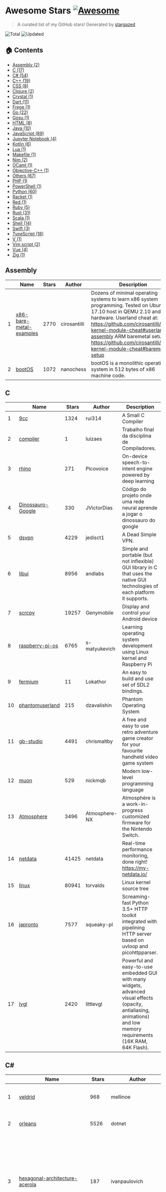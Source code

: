 # Awesome Stars [![Awesome](https://cdn.rawgit.com/sindresorhus/awesome/d7305f38d29fed78fa85652e3a63e154dd8e8829/media/badge.svg)](https://github.com/sindresorhus/awesome)

> A curated list of my GitHub stars! Generated by [stargazed](https://github.com/abhijithvijayan/stargazed)

![Total](https://img.shields.io/badge/Total-472-green.svg)
![Updated](https://img.shields.io/badge/Updated-2--9--2019-blue.svg)

## 🏠 Contents
- [Assembly (2)](#assembly)
- [C (17)](#c)
- [C# (54)](#c-1)
- [C++ (19)](#c-2)
- [CSS (8)](#css)
- [Clojure (2)](#clojure)
- [Crystal (1)](#crystal)
- [Dart (11)](#dart)
- [Frege (1)](#frege)
- [Go (22)](#go)
- [Gosu (1)](#gosu)
- [HTML (8)](#html)
- [Java (10)](#java)
- [JavaScript (89)](#javascript)
- [Jupyter&nbsp;Notebook (4)](#jupyter-notebook)
- [Kotlin (6)](#kotlin)
- [Lua (1)](#lua)
- [Makefile (1)](#makefile)
- [Nim (2)](#nim)
- [OCaml (1)](#ocaml)
- [Objective-C++ (1)](#objective-c)
- [Others (67)](#others)
- [PHP (1)](#php)
- [PowerShell (1)](#powershell)
- [Python (60)](#python)
- [Racket (1)](#racket)
- [Red (1)](#red)
- [Ruby (5)](#ruby)
- [Rust (31)](#rust)
- [Scala (1)](#scala)
- [Shell (14)](#shell)
- [Swift (3)](#swift)
- [TypeScript (18)](#typescript)
- [V (1)](#v)
- [Vim&nbsp;script (2)](#vim-script)
- [Vue (4)](#vue)
- [Zig (1)](#zig)

## Assembly
|  | Name 	|  Stars 	| Author  	|  Description 	|
|---	|---	|---	|---	|---	|
| 1 |  [x86-bare-metal-examples](https://github.com/cirosantilli/x86-bare-metal-examples) | 2770 | cirosantilli | Dozens of minimal operating systems to learn x86 system programming. Tested on Ubuntu 17.10 host in QEMU 2.10 and real hardware. Userland cheat at: https://github.com/cirosantilli/linux-kernel-module-cheat#userland-assembly ARM baremetal setup at: https://github.com/cirosantilli/linux-kernel-module-cheat#baremetal-setup |
| 2 |  [bootOS](https://github.com/nanochess/bootOS) | 1072 | nanochess | bootOS is a monolithic operating system in 512 bytes of x86 machine code. |

## C
|  | Name 	|  Stars 	| Author  	|  Description 	|
|---	|---	|---	|---	|---	|
| 1 |  [9cc](https://github.com/rui314/9cc) | 1324 | rui314 | A Small C Compiler |
| 2 |  [compiler](https://github.com/luizaes/compiler) | 1 | luizaes | Trabalho final da disciplina de Compiladores. |
| 3 |  [rhino](https://github.com/Picovoice/rhino) | 271 | Picovoice | On-device speech-to-intent engine powered by deep learning |
| 4 |  [Dinossauro-Google](https://github.com/JVictorDias/Dinossauro-Google) | 330 | JVictorDias | Código do projeto onde uma rede neural aprende a jogar o dinossauro do google |
| 5 |  [dsvpn](https://github.com/jedisct1/dsvpn) | 4229 | jedisct1 | A Dead Simple VPN. |
| 6 |  [libui](https://github.com/andlabs/libui) | 8956 | andlabs | Simple and portable (but not inflexible) GUI library in C that uses the native GUI technologies of each platform it supports. |
| 7 |  [scrcpy](https://github.com/Genymobile/scrcpy) | 19257 | Genymobile | Display and control your Android device |
| 8 |  [raspberry-pi-os](https://github.com/s-matyukevich/raspberry-pi-os) | 6765 | s-matyukevich | Learning operating system development using Linux kernel and Raspberry Pi |
| 9 |  [fermium](https://github.com/Lokathor/fermium) | 11 | Lokathor | An easy to build and use set of SDL2 bindings. |
| 10 |  [phantomuserland](https://github.com/dzavalishin/phantomuserland) | 215 | dzavalishin | Phantom Operating System |
| 11 |  [gb-studio](https://github.com/chrismaltby/gb-studio) | 4491 | chrismaltby | A free and easy to use retro adventure game creator for your favourite handheld video game system |
| 12 |  [muon](https://github.com/nickmqb/muon) | 529 | nickmqb | Modern low-level programming language |
| 13 |  [Atmosphere](https://github.com/Atmosphere-NX/Atmosphere) | 3496 | Atmosphere-NX | Atmosphère is a work-in-progress customized firmware for the Nintendo Switch. |
| 14 |  [netdata](https://github.com/netdata/netdata) | 41425 | netdata | Real-time performance monitoring, done right! https://my-netdata.io/ |
| 15 |  [linux](https://github.com/torvalds/linux) | 80941 | torvalds | Linux kernel source tree |
| 16 |  [japronto](https://github.com/squeaky-pl/japronto) | 7577 | squeaky-pl | Screaming-fast Python 3.5+ HTTP toolkit integrated with pipelining HTTP server based on uvloop and picohttpparser. |
| 17 |  [lvgl](https://github.com/littlevgl/lvgl) | 2420 | littlevgl | Powerful and easy-to-use embedded GUI with many widgets, advanced visual effects (opacity, antialiasing, animations) and low memory requirements (16K RAM, 64K Flash). |

## C#
|  | Name 	|  Stars 	| Author  	|  Description 	|
|---	|---	|---	|---	|---	|
| 1 |  [veldrid](https://github.com/mellinoe/veldrid) | 968 | mellinoe | A low-level, portable graphics library for .NET. |
| 2 |  [orleans](https://github.com/dotnet/orleans) | 5526 | dotnet | Orleans - Distributed Virtual Actor Model |
| 3 |  [hexagonal-architecture-acerola](https://github.com/ivanpaulovich/hexagonal-architecture-acerola) | 187 | ivanpaulovich | An Hexagonal Architecture service template with DDD, CQRS, TDD and SOLID using .NET Core 2.0. All small features are testable and could be mocked. Adapters could be mocked or exchanged. |
| 4 |  [event-sourcing-jambo](https://github.com/ivanpaulovich/event-sourcing-jambo) | 130 | ivanpaulovich | An Hexagonal Architecture with DDD + Aggregates + Event Sourcing using .NET Core, Kafka e MongoDB (Blog Engine) |
| 5 |  [Mimic](https://github.com/molenzwiebel/Mimic) | 212 | molenzwiebel | 📡 League from the safety of your toilet. |
| 6 |  [Netch](https://github.com/NetchX/Netch) | 1438 | NetchX | Game accelerator. Support Socks5, Shadowsocks, ShadowsocksR, V2Ray protocol. UDP NAT FullCone |
| 7 |  [JSIL](https://github.com/sq/JSIL) | 1592 | sq | CIL to Javascript Compiler |
| 8 |  [querybuilder](https://github.com/sqlkata/querybuilder) | 1105 | sqlkata | SQL query builder, written in c#, helps you build complex queries easily, supports SqlServer, MySql, PostgreSql, Oracle, Sqlite and Firebird |
| 9 |  [Chloe](https://github.com/shuxinqin/Chloe) | 1031 | shuxinqin | A lightweight and high-performance Object/Relational Mapping(ORM) library for .NET  --C# |
| 10 |  [YoutubeExplode](https://github.com/Tyrrrz/YoutubeExplode) | 764 | Tyrrrz | The ultimate dirty YouTube library |
| 11 |  [FastExpressionCompiler](https://github.com/dadhi/FastExpressionCompiler) | 404 | dadhi | Fast ExpressionTree compiler to delegate |
| 12 |  [Enums.NET](https://github.com/TylerBrinkley/Enums.NET) | 867 | TylerBrinkley | Enums.NET is a high-performance type-safe .NET enum utility library |
| 13 |  [Dapper.GraphQL](https://github.com/landmarkhw/Dapper.GraphQL) | 176 | landmarkhw | A .NET Core library designed to integrate the Dapper and graphql-dotnet projects with ease-of-use in mind and performance as the primary concern. |
| 14 |  [Playnite](https://github.com/JosefNemec/Playnite) | 1948 | JosefNemec | Open source video game library manager with support for 3rd party libraries like Steam, GOG, Origin, Battle.net and Uplay. Including game emulation support, providing one unified interface for your games. |
| 15 |  [uno](https://github.com/unoplatform/uno) | 1412 | unoplatform | Build Mobile, Desktop and WebAssembly apps with C# and XAML. Today. Open source and professionally supported. |
| 16 |  [roslyn](https://github.com/dotnet/roslyn) | 11942 | dotnet | The Roslyn .NET compiler provides C# and Visual Basic languages with rich code analysis APIs. |
| 17 |  [coreclr](https://github.com/dotnet/coreclr) | 12088 | dotnet | CoreCLR is the runtime for .NET Core. It includes the garbage collector, JIT compiler, primitive data types and low-level classes. |
| 18 |  [osu](https://github.com/ppy/osu) | 3628 | ppy | rhythm is just a *click* away! |
| 19 |  [IdentityServer4](https://github.com/IdentityServer/IdentityServer4) | 5160 | IdentityServer | OpenID Connect and OAuth 2.0 Framework for ASP.NET Core |
| 20 |  [Lean](https://github.com/QuantConnect/Lean) | 2803 | QuantConnect | Lean Algorithmic Trading Engine by QuantConnect (C#, Python, F#) |
| 21 |  [workflow-core](https://github.com/danielgerlag/workflow-core) | 1492 | danielgerlag | Lightweight workflow engine for .NET Standard |
| 22 |  [SteamAchievementManager](https://github.com/gibbed/SteamAchievementManager) | 1180 | gibbed | A manager for game achievements in Steam. |
| 23 |  [react-native-fs](https://github.com/itinance/react-native-fs) | 3206 | itinance | Native filesystem access for react-native |
| 24 |  [microservices-demo](https://github.com/GoogleCloudPlatform/microservices-demo) | 5963 | GoogleCloudPlatform | Sample cloud-native application with 10 microservices showcasing Kubernetes, Istio, gRPC and OpenCensus. |
| 25 |  [RawPrint](https://github.com/frogmorecs/RawPrint) | 86 | frogmorecs | Send files directly to a Windows printer bypassing the printer driver. |
| 26 |  [Eto](https://github.com/picoe/Eto) | 2281 | picoe | Cross platform GUI framework for desktop and mobile applications in .NET |
| 27 |  [grpc-dotnet](https://github.com/grpc/grpc-dotnet) | 1325 | grpc | gRPC for .NET |
| 28 |  [linq2db](https://github.com/linq2db/linq2db) | 1404 | linq2db | Linq to database provider. |
| 29 |  [SharpBgfx](https://github.com/MikePopoloski/SharpBgfx) | 132 | MikePopoloski | C# bindings for the bgfx graphics library |
| 30 |  [todo](https://github.com/ivanpaulovich/todo) | 76 | ivanpaulovich | :white_check_mark: Commad-Line Task management with storage on your GitHub :fire: |
| 31 |  [clean-architecture-manga](https://github.com/ivanpaulovich/clean-architecture-manga) | 614 | ivanpaulovich | Clean Architecture sample with .NET Core 3.0 and C# 8. Use cases as central organising structure, completely testable, decoupled from frameworks |
| 32 |  [ArchiSteamFarm](https://github.com/JustArchiNET/ArchiSteamFarm) | 4451 | JustArchiNET | C# application with primary purpose of idling Steam cards from multiple accounts simultaneously. |
| 33 |  [OptiKey](https://github.com/OptiKey/OptiKey) | 3674 | OptiKey | OptiKey - Full computer control and speech with your eyes |
| 34 |  [C-Sharp](https://github.com/TheAlgorithms/C-Sharp) | 902 | TheAlgorithms | All algorithms implemented in C#. |
| 35 |  [Chromely](https://github.com/chromelyapps/Chromely) | 1665 | chromelyapps | Build HTML Desktop Apps on .NET/.NET Core using native GUI, HTML5, JavaScript, CSS |
| 36 |  [dotnet-new-caju](https://github.com/ivanpaulovich/dotnet-new-caju) | 163 | ivanpaulovich | Learn Clean Architecture with .NET Core 3.0 :fire: |
| 37 |  [clean-code-dotnet](https://github.com/thangchung/clean-code-dotnet) | 1335 | thangchung | :bathtub:  Clean Code concepts and tools adapted for .NET |
| 38 |  [bepuphysics2](https://github.com/bepu/bepuphysics2) | 471 | bepu | Pure C# 3D real time physics simulation library, now with a higher version number. |
| 39 |  [Avalonia](https://github.com/AvaloniaUI/Avalonia) | 7259 | AvaloniaUI | A multi-platform .NET UI framework |
| 40 |  [aspnetboilerplate](https://github.com/aspnetboilerplate/aspnetboilerplate) | 7424 | aspnetboilerplate | ASP.NET Boilerplate - Web Application Framework |
| 41 |  [machinelearning](https://github.com/dotnet/machinelearning) | 6452 | dotnet | ML.NET is an open source and cross-platform machine learning framework for .NET. |
| 42 |  [AspNetCore](https://github.com/aspnet/AspNetCore) | 13952 | aspnet | ASP.NET Core is a cross-platform .NET framework for building modern cloud-based web applications on Windows, Mac, or Linux. |
| 43 |  [MaterialDesignInXamlToolkit](https://github.com/MaterialDesignInXAML/MaterialDesignInXamlToolkit) | 7281 | MaterialDesignInXAML | Google's Material Design in XAML & WPF, for C# & VB.Net. |
| 44 |  [QuickLook](https://github.com/QL-Win/QuickLook) | 4125 | QL-Win | Bring macOS “Quick Look” feature to Windows |
| 45 |  [Dapper](https://github.com/StackExchange/Dapper) | 11384 | StackExchange | Dapper - a simple object mapper for .Net |
| 46 |  [eShopOnContainers](https://github.com/dotnet-architecture/eShopOnContainers) | 11344 | dotnet-architecture | Easy to get started sample reference microservice and container based application. Cross-platform on Linux and Windows Docker Containers, powered by .NET Core 2.2, Docker engine and optionally Azure, Kubernetes or Service Fabric. Supports Visual Studio, VS for Mac and CLI based environments with Docker CLI, dotnet CLI, VS Code or any other code editor. |
| 47 |  [Reddnet](https://github.com/moritz-mm/Reddnet) | 55 | moritz-mm | A mini Reddit written in Asp.Net Core |
| 48 |  [EvilClippy](https://github.com/outflanknl/EvilClippy) | 610 | outflanknl | A cross-platform assistant for creating malicious MS Office documents. Can hide VBA macros, stomp VBA code (via P-Code) and confuse macro analysis tools. Runs on Linux, OSX and Windows. |
| 49 |  [coolstore-microservices](https://github.com/vietnam-devs/coolstore-microservices) | 1030 | vietnam-devs | A Kubernetes-based microservices application on service mesh |
| 50 |  [strans](https://github.com/Inventitech/strans) | 515 | Inventitech | Performs string manipulation tasks by learning from the provided example(s), instead of having to program them out explicitly. |
| 51 |  [FluentTerminal](https://github.com/felixse/FluentTerminal) | 5081 | felixse | A Terminal Emulator based on UWP and web technologies. |
| 52 |  [csharp-design-patterns-for-humans](https://github.com/anupavanm/csharp-design-patterns-for-humans) | 550 | anupavanm | Design Patterns for Humans™ - An ultra-simplified explanation - C# Examples |
| 53 |  [Electron.NET](https://github.com/ElectronNET/Electron.NET) | 3739 | ElectronNET | Build cross platform desktop apps with ASP.NET Core. |
| 54 |  [awesome-dotnet-core](https://github.com/thangchung/awesome-dotnet-core) | 10092 | thangchung | :honeybee: A collection of awesome .NET core libraries, tools, frameworks and software |

## C++
|  | Name 	|  Stars 	| Author  	|  Description 	|
|---	|---	|---	|---	|---	|
| 1 |  [Osiris](https://github.com/danielkrupinski/Osiris) | 358 | danielkrupinski | Free open-source training software / cheat for Counter-Strike: Global Offensive, written in modern C++. GUI powered by imgui. |
| 2 |  [d9vk](https://github.com/Joshua-Ashton/d9vk) | 706 | Joshua-Ashton | A d3d9 to vk layer based off DXVK's codebase. |
| 3 |  [dxvk](https://github.com/doitsujin/dxvk) | 4115 | doitsujin | Vulkan-based D3D11 and D3D10 implementation for Linux / Wine |
| 4 |  [grpc-web](https://github.com/grpc/grpc-web) | 3288 | grpc | gRPC for Web Clients |
| 5 |  [nodegui](https://github.com/nodegui/nodegui) | 3081 | nodegui | A library for building cross-platform native desktop applications with JavaScript and CSS like styling 🚀.  For React NodeGUI, visit: https://github.com/nodegui/react-nodegui ⚛️ |
| 6 |  [PacVim](https://github.com/jmoon018/PacVim) | 2362 | jmoon018 |  |
| 7 |  [react-native-windows](https://github.com/microsoft/react-native-windows) | 9957 | microsoft | A framework for building native Windows apps with React. |
| 8 |  [3d-game-shaders-for-beginners](https://github.com/lettier/3d-game-shaders-for-beginners) | 5062 | lettier | 🎮 A step-by-step guide on how to implement SSAO, depth of field, lighting, normal mapping, and more for your 3D game. |
| 9 |  [electron](https://github.com/electron/electron) | 77309 | electron | :electron: Build cross-platform desktop apps with JavaScript, HTML, and CSS |
| 10 |  [bgfx](https://github.com/bkaradzic/bgfx) | 6762 | bkaradzic | Cross-platform, graphics API agnostic, &#34;Bring Your Own Engine/Framework&#34; style rendering library. |
| 11 |  [terminal](https://github.com/microsoft/terminal) | 52657 | microsoft | The new Windows Terminal, and the original Windows console host -- all in the same place! |
| 12 |  [devilution](https://github.com/diasurgical/devilution) | 7540 | diasurgical | Diablo devolved - magic behind the 1996 computer game |
| 13 |  [imgui](https://github.com/ocornut/imgui) | 16987 | ocornut | Dear ImGui: Bloat-free Immediate Mode Graphical User interface for C++ with minimal dependencies |
| 14 |  [uWebSockets.js](https://github.com/uNetworking/uWebSockets.js) | 2210 | uNetworking | μWebSockets for TypeScript & JavaScript backends |
| 15 |  [godot](https://github.com/godotengine/godot) | 24719 | godotengine | Godot Engine – Multi-platform 2D and 3D game engine |
| 16 |  [nw.js](https://github.com/nwjs/nw.js) | 35884 | nwjs | Call all Node.js modules directly from DOM/WebWorker and enable a new way of writing applications with all Web technologies. |
| 17 |  [tinyrenderer](https://github.com/ssloy/tinyrenderer) | 7448 | ssloy | A brief computer graphics / rendering course |
| 18 |  [tinyraycaster](https://github.com/ssloy/tinyraycaster) | 1072 | ssloy | 486 lines of C++: old-school FPS in a weekend |
| 19 |  [simdjson](https://github.com/lemire/simdjson) | 7462 | lemire | Parsing gigabytes of JSON per second |

## CSS
|  | Name 	|  Stars 	| Author  	|  Description 	|
|---	|---	|---	|---	|---	|
| 1 |  [RemixIcon](https://github.com/Remix-Design/RemixIcon) | 1604 | Remix-Design | Open source neutral style icon system |
| 2 |  [css](https://github.com/primer/css) | 8608 | primer | The CSS design system that powers GitHub |
| 3 |  [chalk](https://github.com/nielsenramon/chalk) | 766 | nielsenramon | Chalk is a high quality, completely customizable, performant and 100% free Jekyll blog theme. |
| 4 |  [nulis](https://github.com/raymestalez/nulis) | 701 | raymestalez | Tree editor for writers |
| 5 |  [bulma](https://github.com/jgthms/bulma) | 36797 | jgthms | Modern CSS framework based on Flexbox |
| 6 |  [water.css](https://github.com/kognise/water.css) | 4177 | kognise | A just-add-css collection of styles to make simple websites just a little nicer |
| 7 |  [web-presentation](https://github.com/deepidea/web-presentation) | 100 | deepidea | Jekyll theme template to create web presentation |
| 8 |  [raster](https://github.com/rsms/raster) | 452 | rsms | Raster — simple CSS grid system |

## Clojure
|  | Name 	|  Stars 	| Author  	|  Description 	|
|---	|---	|---	|---	|---	|
| 1 |  [metabase](https://github.com/metabase/metabase) | 17012 | metabase | The simplest, fastest way to get business intelligence and analytics  to everyone in your company :yum: |
| 2 |  [jepsen](https://github.com/jepsen-io/jepsen) | 4144 | jepsen-io | A framework for distributed systems verification, with fault injection |

## Crystal
|  | Name 	|  Stars 	| Author  	|  Description 	|
|---	|---	|---	|---	|---	|
| 1 |  [invidious](https://github.com/omarroth/invidious) | 1329 | omarroth | Invidious is an alternative front-end to YouTube |

## Dart
|  | Name 	|  Stars 	| Author  	|  Description 	|
|---	|---	|---	|---	|---	|
| 1 |  [complete_flutter_ecommerce](https://github.com/Santos-Enoque/complete_flutter_ecommerce) | 204 | Santos-Enoque | This repo will contain the backend code and the Ui of the flutter ecommerce app |
| 2 |  [dynamic_widget](https://github.com/dengyin2000/dynamic_widget) | 263 | dengyin2000 | A Backend-Driven UI toolkit, build your dynamic UI with json, and the json format is very similar with flutter widget code. |
| 3 |  [Best-Flutter-UI-Templates](https://github.com/mitesh77/Best-Flutter-UI-Templates) | 2527 | mitesh77 | completely free for everyone. Its build-in Flutter Dart. |
| 4 |  [hive](https://github.com/hivedb/hive) | 491 | hivedb | Lightweight and blazing fast key-value database written in pure Dart. |
| 5 |  [flutter_web](https://github.com/flutter/flutter_web) | 4477 | flutter | Bring your Flutter code to web browsers |
| 6 |  [flutter_platform_widgets](https://github.com/aqwert/flutter_platform_widgets) | 454 | aqwert | Target the specific design of Material for Android and Cupertino for iOS widgets through a common set of Platform aware widgets |
| 7 |  [grpc-dart](https://github.com/grpc/grpc-dart) | 266 | grpc | The Dart language implementation of gRPC. |
| 8 |  [bloc](https://github.com/felangel/bloc) | 2637 | felangel | A predictable state management library that helps implement the BLoC design pattern |
| 9 |  [flutter](https://github.com/flutter/flutter) | 76273 | flutter | Flutter makes it easy and fast to build beautiful mobile apps. |
| 10 |  [flutter-developers](https://github.com/lukepighetti/flutter-developers) | 104 | lukepighetti | A showcase app for Flutter Developers |
| 11 |  [awesome-flutter](https://github.com/Solido/awesome-flutter) | 22241 | Solido | An awesome list that curates the best Flutter libraries, tools, tutorials, articles and more. |

## Frege
|  | Name 	|  Stars 	| Author  	|  Description 	|
|---	|---	|---	|---	|---	|
| 1 |  [frege](https://github.com/Frege/frege) | 3252 | Frege | Frege is a Haskell for the JVM. It brings purely functional programing to the Java platform. |

## Go
|  | Name 	|  Stars 	| Author  	|  Description 	|
|---	|---	|---	|---	|---	|
| 1 |  [watermill](https://github.com/ThreeDotsLabs/watermill) | 1269 | ThreeDotsLabs | Building event-driven applications easy way in Go. |
| 2 |  [go-patterns](https://github.com/tmrts/go-patterns) | 11026 | tmrts | Curated list of Go design patterns, recipes and idioms |
| 3 |  [kuma](https://github.com/Kong/kuma) | 858 | Kong | 🐻 The Universal Service Mesh |
| 4 |  [act](https://github.com/nektos/act) | 2429 | nektos | Run your GitHub Actions locally |
| 5 |  [octant](https://github.com/vmware-tanzu/octant) | 2740 | vmware-tanzu | A web-based, highly extensible platform for developers to better understand the complexity of Kubernetes clusters. |
| 6 |  [rook](https://github.com/rook/rook) | 6132 | rook | Storage Orchestration for Kubernetes |
| 7 |  [sqlc](https://github.com/kyleconroy/sqlc) | 92 | kyleconroy | Generate type safe Go from SQL |
| 8 |  [awesome-go](https://github.com/avelino/awesome-go) | 48293 | avelino | A curated list of awesome Go frameworks, libraries and software |
| 9 |  [vault](https://github.com/hashicorp/vault) | 14078 | hashicorp | A tool for secrets management, encryption as a service, and privileged access management |
| 10 |  [go-ethereum](https://github.com/ethereum/go-ethereum) | 24342 | ethereum | Official Go implementation of the Ethereum protocol |
| 11 |  [go-whatsapp](https://github.com/Rhymen/go-whatsapp) | 436 | Rhymen | WhatsApp Web API |
| 12 |  [nano](https://github.com/lonng/nano) | 1055 | lonng | Lightweight, facility, high performance golang based game server framework |
| 13 |  [xuperunion](https://github.com/xuperchain/xuperunion) | 826 | xuperchain | A highly flexible blockchain architecture with great transaction performance. |
| 14 |  [termdash](https://github.com/mum4k/termdash) | 841 | mum4k | Terminal based dashboard. |
| 15 |  [chezmoi](https://github.com/twpayne/chezmoi) | 1864 | twpayne | Manage your dotfiles across multiple machines, securely. |
| 16 |  [termshark](https://github.com/gcla/termshark) | 4620 | gcla | A terminal UI for tshark, inspired by Wireshark |
| 17 |  [gfile](https://github.com/Antonito/gfile) | 509 | Antonito | Direct file transfer over WebRTC |
| 18 |  [k9s](https://github.com/derailed/k9s) | 3169 | derailed | 🐶 Kubernetes CLI To Manage Your Clusters In Style! |
| 19 |  [gin](https://github.com/gin-gonic/gin) | 31781 | gin-gonic | Gin is a HTTP web framework written in Go (Golang). It features a Martini-like API with much better performance -- up to 40 times faster. If you need smashing performance, get yourself some Gin. |
| 20 |  [fyne](https://github.com/fyne-io/fyne) | 6639 | fyne-io | Cross platform GUI in Go based on Material Design |
| 21 |  [music-theory](https://github.com/go-music-theory/music-theory) | 259 | go-music-theory | Go models of Note, Scale, Chord and Key |
| 22 |  [fasthttp](https://github.com/valyala/fasthttp) | 10090 | valyala | Fast HTTP package for Go. Tuned for high performance. Zero memory allocations in hot paths. Up to 10x faster than net/http |

## Gosu
|  | Name 	|  Stars 	| Author  	|  Description 	|
|---	|---	|---	|---	|---	|
| 1 |  [gosu-lang](https://github.com/gosu-lang/gosu-lang) | 306 | gosu-lang | The Gosu programming language |

## HTML
|  | Name 	|  Stars 	| Author  	|  Description 	|
|---	|---	|---	|---	|---	|
| 1 |  [css](https://github.com/hakimel/css) | 3736 | hakimel | Assorted CSS and UI experiments. |
| 2 |  [MatBlazor](https://github.com/SamProf/MatBlazor) | 635 | SamProf | Material Design components for Blazor and Razor Components |
| 3 |  [examples](https://github.com/riot/examples) | 334 | riot | Demos and examples for Riot and submodules |
| 4 |  [front-end-handbook-2019](https://github.com/FrontendMasters/front-end-handbook-2019) | 2771 | FrontendMasters | [Book] 2019 edition of our front-end development handbook |
| 5 |  [django-DefectDojo](https://github.com/DefectDojo/django-DefectDojo) | 983 | DefectDojo | DefectDojo is an open-source application vulnerability correlation and security orchestration tool. |
| 6 |  [indeterminate-music](https://github.com/schollz/indeterminate-music) | 12 | schollz | A framework for creating indeterminate music (in development) :musical_note: |
| 7 |  [free-for-dev](https://github.com/ripienaar/free-for-dev) | 24138 | ripienaar | A list of SaaS, PaaS and IaaS offerings that have free tiers of interest to devops and infradev |
| 8 |  [personal-website](https://github.com/github/personal-website) | 5353 | github | Code that'll help you kickstart a personal website that showcases your work as a software developer. |

## Java
|  | Name 	|  Stars 	| Author  	|  Description 	|
|---	|---	|---	|---	|---	|
| 1 |  [bootique](https://github.com/bootique/bootique) | 1199 | bootique | Bootique is a minimally opinionated platform for modern runnable Java apps. |
| 2 |  [actframework](https://github.com/actframework/actframework) | 588 | actframework | An easy to use Java MVC server stack |
| 3 |  [CleanCodeCaseStudy](https://github.com/cleancoders/CleanCodeCaseStudy) | 348 | cleancoders | Clean Code Case Study |
| 4 |  [clean-architecture-example](https://github.com/carlphilipp/clean-architecture-example) | 162 | carlphilipp | An example to create a clean architecture with Java 11 |
| 5 |  [Anime4K](https://github.com/bloc97/Anime4K) | 3792 | bloc97 | A High-Quality Real Time Upscaler for Anime Video |
| 6 |  [poli](https://github.com/shzlw/poli) | 1439 | shzlw | An easy-to-use BI server built for SQL lovers. Power data analysis in SQL and gain faster business insights. |
| 7 |  [android-developer-roadmap](https://github.com/MindorksOpenSource/android-developer-roadmap) | 748 | MindorksOpenSource | Android Developer Roadmap - A complete roadmap to learn Android App Development |
| 8 |  [AndroidGameBoyEmulator](https://github.com/pedrovgs/AndroidGameBoyEmulator) | 210 | pedrovgs | Android Game Boy Emulator written in Java |
| 9 |  [buck](https://github.com/facebook/buck) | 6989 | facebook | A fast build system that encourages the creation of small, reusable modules over a variety of platforms and languages. |
| 10 |  [ghidra](https://github.com/NationalSecurityAgency/ghidra) | 17622 | NationalSecurityAgency | Ghidra is a software reverse engineering (SRE) framework |

## JavaScript
|  | Name 	|  Stars 	| Author  	|  Description 	|
|---	|---	|---	|---	|---	|
| 1 |  [sdk](https://github.com/microlinkhq/sdk) | 354 | microlinkhq | Turn any URL into a beautiful link preview. |
| 2 |  [tabler](https://github.com/tabler/tabler) | 19417 | tabler | Tabler is free and open-source HTML Dashboard UI Kit built on Bootstrap |
| 3 |  [svelte](https://github.com/sveltejs/svelte) | 24082 | sveltejs | Cybernetically enhanced web apps |
| 4 |  [iptv](https://github.com/iptv-org/iptv) | 2019 | iptv-org | Collection of 8000+ publicly available IPTV channels from all over the world |
| 5 |  [xo](https://github.com/xojs/xo) | 4756 | xojs | ❤️ JavaScript linter with great defaults |
| 6 |  [carbon](https://github.com/carbon-design-system/carbon) | 2038 | carbon-design-system | A design system built by IBM |
| 7 |  [stargazed](https://github.com/abhijithvijayan/stargazed) | 157 | abhijithvijayan | Creating your own Awesome List of GitHub stars! |
| 8 |  [atom-quest](https://github.com/y4my4my4m/atom-quest) | 3 | y4my4my4m | Task based RPG system for developers. |
| 9 |  [Donsol](https://github.com/hundredrabbits/Donsol) | 65 | hundredrabbits | Card Game |
| 10 |  [vue-filepond](https://github.com/pqina/vue-filepond) | 846 | pqina | 🔌 A handy FilePond adapter component for Vue |
| 11 |  [jsonbox](https://github.com/vasanthv/jsonbox) | 1796 | vasanthv | A Free HTTP based JSON storage. |
| 12 |  [hiring-without-whiteboards](https://github.com/poteto/hiring-without-whiteboards) | 13650 | poteto | ⭐️  Companies that don't have a broken hiring process |
| 13 |  [readme-md-generator](https://github.com/kefranabg/readme-md-generator) | 6067 | kefranabg | 📄 CLI that generates beautiful README.md files |
| 14 |  [clean-code-javascript](https://github.com/ryanmcdermott/clean-code-javascript) | 25929 | ryanmcdermott | :bathtub: Clean Code concepts adapted for JavaScript |
| 15 |  [puppeteer-recorder](https://github.com/checkly/puppeteer-recorder) | 6162 | checkly | Puppeteer recorder is a Chrome extension that records your browser interactions and generates a  Puppeteer script. |
| 16 |  [react-admin](https://github.com/marmelab/react-admin) | 9706 | marmelab | A frontend Framework for building admin applications running in the browser on top of REST/GraphQL APIs, using ES6, React and Material Design |
| 17 |  [TypeScript-Vue-Starter](https://github.com/microsoft/TypeScript-Vue-Starter) | 3714 | microsoft | A starter template for TypeScript and Vue with a detailed README describing how to use the two together. |
| 18 |  [react-spring](https://github.com/react-spring/react-spring) | 14532 | react-spring | ✌️ A spring physics based React animation library |
| 19 |  [onenote](https://github.com/patrikx3/onenote) | 789 | patrikx3 | 📚 Linux Electron Onenote - A Linux compatible version of OneNote |
| 20 |  [joint](https://github.com/clientIO/joint) | 2967 | clientIO | JavaScript diagramming library |
| 21 |  [leite](https://github.com/idwall/leite) | 149 | idwall | Gerador de dados brasileiros aleatórios 🇧🇷 |
| 22 |  [musicTweet](https://github.com/jaredallard/musicTweet) | 4 | jaredallard | Set your Twitter username to your current playing on Spotify. Also has a web page. |
| 23 |  [outline](https://github.com/outline/outline) | 5881 | outline | The fastest wiki and knowledge base for growing teams. Beautiful, feature rich, markdown compatible and open source. |
| 24 |  [vector](https://github.com/Netflix/vector) | 3245 | Netflix | Vector is an on-host performance monitoring framework which exposes hand picked high resolution metrics to every engineer’s browser. |
| 25 |  [reactide](https://github.com/reactide/reactide) | 9686 | reactide | Reactide is the first dedicated IDE for React web application development. |
| 26 |  [proton-native](https://github.com/kusti8/proton-native) | 9320 | kusti8 | A React environment for cross platform native desktop apps |
| 27 |  [mc.js](https://github.com/ian13456/mc.js) | 2734 | ian13456 | Open source Minecraft clone built with ThreeJS, ReactJS, GraphQL, and NodeJS. |
| 28 |  [chrome-extension-catolicasc](https://github.com/murillo94/chrome-extension-catolicasc) | 5 | murillo94 | Uma extensão que centraliza as principais informações do aluno na Univ. Católica de Santa Catarina - Joinville |
| 29 |  [atomize](https://github.com/proksh/atomize) | 548 | proksh | Design System for developers build on styled-components & React JS. |
| 30 |  [pixi.js](https://github.com/pixijs/pixi.js) | 27274 | pixijs | The HTML5 Creation Engine: Create beautiful digital content with the fastest, most flexible 2D WebGL renderer. |
| 31 |  [react-testing-library](https://github.com/testing-library/react-testing-library) | 9085 | testing-library | 🐐 Simple and complete React DOM testing utilities that encourage good testing practices. |
| 32 |  [fullPage.js](https://github.com/alvarotrigo/fullPage.js) | 28273 | alvarotrigo | fullPage plugin by Alvaro Trigo. Create full screen pages fast and simple |
| 33 |  [taskbook](https://github.com/klaussinani/taskbook) | 7132 | klaussinani | Tasks, boards & notes for the command-line habitat |
| 34 |  [material-shell](https://github.com/PapyElGringo/material-shell) | 966 | PapyElGringo | New shell for Gnome following the Material-design guidelines. Proposing a performant and simple opinionated mouse / keyboard workflow to increase daily productivity and comfort |
| 35 |  [mtg-sdk-javascript](https://github.com/MagicTheGathering/mtg-sdk-javascript) | 146 | MagicTheGathering | Magic: The Gathering SDK - Javascript |
| 36 |  [react-material-admin](https://github.com/flatlogic/react-material-admin) | 365 | flatlogic | ☄️React Material Admin is a React template built with Material-UI |
| 37 |  [realworld](https://github.com/gothinkster/realworld) | 32224 | gothinkster | &#34;The mother of all demo apps&#34; — Exemplary fullstack Medium.com clone powered by React, Angular, Node, Django, and many more 🏅 |
| 38 |  [bolt](https://github.com/boltpkg/bolt) | 1457 | boltpkg | ⚡️ Super-powered JavaScript project management |
| 39 |  [odoo](https://github.com/odoo/odoo) | 15170 | odoo | Odoo. Open Source Apps To Grow Your Business. |
| 40 |  [ws](https://github.com/websockets/ws) | 12372 | websockets | Simple to use, blazing fast and thoroughly tested WebSocket client and server for Node.js |
| 41 |  [hexo](https://github.com/hexojs/hexo) | 28142 | hexojs | A fast, simple & powerful blog framework, powered by Node.js. |
| 42 |  [axios](https://github.com/axios/axios) | 65092 | axios | Promise based HTTP client for the browser and node.js |
| 43 |  [freeCodeCamp](https://github.com/freeCodeCamp/freeCodeCamp) | 305265 | freeCodeCamp | The https://www.freeCodeCamp.org open source codebase and curriculum. Learn to code for free together with millions of people. |
| 44 |  [create-react-library](https://github.com/transitive-bullshit/create-react-library) | 2828 | transitive-bullshit | ⚡CLI for easily creating reusable react libraries. |
| 45 |  [engine](https://github.com/playcanvas/engine) | 4832 | playcanvas | Fast and lightweight WebGL game engine |
| 46 |  [react-material-dashboard](https://github.com/devias-io/react-material-dashboard) | 1325 | devias-io | React Dashboard made with Material UI’s components, React and of course create-react-app to boost your app development process! |
| 47 |  [pastel](https://github.com/vadimdemedes/pastel) | 1114 | vadimdemedes | 🎨 Framework for effortlessly building Ink apps |
| 48 |  [nodebestpractices](https://github.com/goldbergyoni/nodebestpractices) | 33896 | goldbergyoni | :white_check_mark: The largest Node.js best practices list (September 2019) |
| 49 |  [nuxt.js](https://github.com/nuxt/nuxt.js) | 22523 | nuxt | The Vue.js Framework |
| 50 |  [react-worker-dom](https://github.com/web-perf/react-worker-dom) | 792 | web-perf | Experiments to see the advantages of using Web Workers to Render React Virtual DOM |
| 51 |  [joi](https://github.com/hapijs/joi) | 13357 | hapijs | :office: The most powerful data validation library for JS |
| 52 |  [zombie](https://github.com/assaf/zombie) | 5307 | assaf | Insanely fast, full-stack, headless browser testing using node.js |
| 53 |  [resume.github.com](https://github.com/resume/resume.github.com) | 42187 | resume | Resumes generated using the GitHub informations |
| 54 |  [vue](https://github.com/vuejs/vue) | 149048 | vuejs | 🖖 Vue.js is a progressive, incrementally-adoptable JavaScript framework for building UI on the web. |
| 55 |  [hacker-scripts](https://github.com/NARKOZ/hacker-scripts) | 36246 | NARKOZ | Based on a true story |
| 56 |  [material-ui](https://github.com/mui-org/material-ui) | 51018 | mui-org | React components for faster and easier web development. Build your own design system, or start with Material Design. |
| 57 |  [ElGrapho](https://github.com/ericdrowell/ElGrapho) | 938 | ericdrowell |  |
| 58 |  [You-Dont-Need-jQuery](https://github.com/nefe/You-Dont-Need-jQuery) | 18620 | nefe | Examples of how to do query, style, dom, ajax, event etc like jQuery with plain javascript. |
| 59 |  [react-kanban](https://github.com/markusenglund/react-kanban) | 1385 | markusenglund | A Trello-like application built with React and Redux. Take a look at the live website: |
| 60 |  [BizCharts](https://github.com/alibaba/BizCharts) | 4486 | alibaba | Powerful data visualization library based on G2 and React. |
| 61 |  [pollyjs](https://github.com/Netflix/pollyjs) | 8077 | Netflix | Record, Replay, and Stub HTTP Interactions. |
| 62 |  [now-builders](https://github.com/zeit/now-builders) | 478 | zeit | Official Now Builders created by the ZEIT team |
| 63 |  [winXP](https://github.com/ShizukuIchi/winXP) | 3168 | ShizukuIchi | 🏁 Web based Windows XP desktop recreation. |
| 64 |  [awesome-vscode](https://github.com/viatsko/awesome-vscode) | 15789 | viatsko | 🎨 A curated list of delightful VS Code packages and resources. |
| 65 |  [coinflict-of-interest](https://github.com/lukechilds/coinflict-of-interest) | 130 | lukechilds | Browser extension to show user biases on Crypto Twitter. |
| 66 |  [send](https://github.com/mozilla/send) | 8349 | mozilla | Simple, private file sharing from the makers of Firefox |
| 67 |  [three.js](https://github.com/mrdoob/three.js) | 55051 | mrdoob | JavaScript 3D library. |
| 68 |  [Tone.js](https://github.com/Tonejs/Tone.js) | 8785 | Tonejs | A Web Audio framework for making interactive music in the browser. |
| 69 |  [recharts](https://github.com/recharts/recharts) | 12470 | recharts | Redefined chart library built with React and D3 |
| 70 |  [laxxx](https://github.com/alexfoxy/laxxx) | 6275 | alexfoxy | Simple & light weight (3kb minified & zipped) vanilla javascript plugin to create smooth & beautiful animations when you scrolllll! Harness the power of the most intuitive interaction and make your websites come alive! |
| 71 |  [synth](https://github.com/joshontheweb/synth) | 106 | joshontheweb | a webaudio synthesizer |
| 72 |  [hyper](https://github.com/zeit/hyper) | 31083 | zeit | A terminal built on web technologies |
| 73 |  [now-examples](https://github.com/zeit/now-examples) | 1778 | zeit | Examples of ZEIT Now projects you can deploy yourself |
| 74 |  [many-keys-map](https://github.com/fregante/many-keys-map) | 66 | fregante | A Map subclass with support for multiple keys for one entry. |
| 75 |  [speed-test](https://github.com/sindresorhus/speed-test) | 3218 | sindresorhus | Test your internet connection speed and ping using speedtest.net from the CLI |
| 76 |  [workerize-loader](https://github.com/developit/workerize-loader) | 1348 | developit | 🏗️ Automatically move a module into a Web Worker (Webpack loader) |
| 77 |  [git-history](https://github.com/pomber/git-history) | 10963 | pomber | Quickly browse the history of a file from any git repository |
| 78 |  [linaria](https://github.com/callstack/linaria) | 4326 | callstack | Zero-runtime CSS in JS library |
| 79 |  [zero](https://github.com/remoteinterview/zero) | 5213 | remoteinterview | Zero is a web server to simplify web development. |
| 80 |  [flexsearch](https://github.com/nextapps-de/flexsearch) | 5228 | nextapps-de | Next-Generation full text search library for Browser and Node.js |
| 81 |  [frontend](https://github.com/catolicasc-social/frontend) | 6 | catolicasc-social | Restaurante Popular Frontend |
| 82 |  [api](https://github.com/catolicasc-social/api) | 2 | catolicasc-social | Restaurante Popular Api |
| 83 |  [x-spreadsheet](https://github.com/myliang/x-spreadsheet) | 6786 | myliang | A web-based JavaScript（canvas） spreadsheet |
| 84 |  [Awesome-Design-Tools](https://github.com/LisaDziuba/Awesome-Design-Tools) | 16856 | LisaDziuba | The best design tools for everything 👉 |
| 85 |  [leon](https://github.com/leon-ai/leon) | 5909 | leon-ai | 🧠 Leon is your open-source personal assistant. |
| 86 |  [Front-End-Checklist](https://github.com/thedaviddias/Front-End-Checklist) | 36415 | thedaviddias | 🗂 The perfect Front-End Checklist for modern websites and meticulous developers |
| 87 |  [awesome-selfhosted](https://github.com/Kickball/awesome-selfhosted) | 36053 | Kickball | This is a list of Free Software network services and web applications which can be hosted locally. Selfhosting is the process of locally hosting and managing applications instead of renting from SaaS providers. |
| 88 |  [d3](https://github.com/d3/d3) | 87740 | d3 | Bring data to life with SVG, Canvas and HTML. :bar_chart::chart_with_upwards_trend::tada: |
| 89 |  [cleave.js](https://github.com/nosir/cleave.js) | 14856 | nosir | Format input text content when you are typing... |

## Jupyter Notebook
|  | Name 	|  Stars 	| Author  	|  Description 	|
|---	|---	|---	|---	|---	|
| 1 |  [gendered-pronoun-resolution](https://github.com/boliu61/gendered-pronoun-resolution) | 19 | boliu61 | 7th place solution to the Gendered Pronoun Resolution competition https://www.kaggle.com/c/gendered-pronoun-resolution/overview |
| 2 |  [scipy-japan-2019](https://github.com/jni/scipy-japan-2019) | 14 | jni | NumPy tutorial given at SciPy Japan 2019 |
| 3 |  [awesome-python-applications](https://github.com/mahmoud/awesome-python-applications) | 9182 | mahmoud | 💿 Free software that works great, and also happens to be open-source Python. |
| 4 |  [Python](https://github.com/TheAlgorithms/Python) | 58140 | TheAlgorithms | All Algorithms implemented in Python |

## Kotlin
|  | Name 	|  Stars 	| Author  	|  Description 	|
|---	|---	|---	|---	|---	|
| 1 |  [coil](https://github.com/coil-kt/coil) | 2099 | coil-kt | Image loading for Android backed by Kotlin Coroutines. |
| 2 |  [android-showcase](https://github.com/igorwojda/android-showcase) | 1707 | igorwojda | 💎Android application following best practices:  Kotlin, coroutines, Clean Architecture, feature modules, tests, MVVM, static analysis... |
| 3 |  [clean-architecture-example](https://github.com/aantoniadis/clean-architecture-example) | 30 | aantoniadis | A simple clean architecture example in Kotlin and Spring Boot 2.0 |
| 4 |  [awesome-kotlin](https://github.com/KotlinBy/awesome-kotlin) | 7791 | KotlinBy | A curated list of awesome Kotlin related stuff Inspired by awesome-java. |
| 5 |  [dojos](https://github.com/magrathealabs/dojos) | 3 | magrathealabs | Códigos dos nossos Dojos |
| 6 |  [kotlin_api_clean_architecture](https://github.com/lucasmacielc/kotlin_api_clean_architecture) | 3 | lucasmacielc |  |

## Lua
|  | Name 	|  Stars 	| Author  	|  Description 	|
|---	|---	|---	|---	|---	|
| 1 |  [z.lua](https://github.com/skywind3000/z.lua) | 1219 | skywind3000 | A new cd command that helps you navigate faster by learning your habits :zap: |

## Makefile
|  | Name 	|  Stars 	| Author  	|  Description 	|
|---	|---	|---	|---	|---	|
| 1 |  [awesome-kubernetes](https://github.com/ramitsurana/awesome-kubernetes) | 7097 | ramitsurana | A curated list for awesome kubernetes sources :ship::tada: |

## Nim
|  | Name 	|  Stars 	| Author  	|  Description 	|
|---	|---	|---	|---	|---	|
| 1 |  [Nim](https://github.com/nim-lang/Nim) | 8069 | nim-lang | Nim is a compiled, garbage-collected systems programming language with a design that focuses on efficiency, expressiveness, and elegance (in that order of priority). |
| 2 |  [frag](https://github.com/fragworks/frag) | 199 | fragworks | A cross-platform 2D|3D game framework for the Nim programming language |

## OCaml
|  | Name 	|  Stars 	| Author  	|  Description 	|
|---	|---	|---	|---	|---	|
| 1 |  [revery](https://github.com/revery-ui/revery) | 5236 | revery-ui | :zap: Native, high-performance, cross-platform desktop apps - built with Reason! |

## Objective-C++
|  | Name 	|  Stars 	| Author  	|  Description 	|
|---	|---	|---	|---	|---	|
| 1 |  [MoltenVK](https://github.com/KhronosGroup/MoltenVK) | 2074 | KhronosGroup | MoltenVK is an implementation of the high-performance, industry-standard Vulkan graphics and compute API, that runs on Apple's Metal graphics framework, bringing Vulkan to iOS and macOS. |

## Others
|  | Name 	|  Stars 	| Author  	|  Description 	|
|---	|---	|---	|---	|---	|
| 1 |  [awesome-for-beginners](https://github.com/MunGell/awesome-for-beginners) | 13117 | MunGell | A list of awesome beginners-friendly projects. |
| 2 |  [TaiChi](https://github.com/taichi-framework/TaiChi) | 2218 | taichi-framework | A framework to use Xposed module with or without Root/Unlock bootloader, supportting Android 5.0 ~ 10.0 |
| 3 |  [how-to-exit-vim](https://github.com/hakluke/how-to-exit-vim) | 553 | hakluke | Below are some simple methods for exiting vim. |
| 4 |  [API-Security-Checklist](https://github.com/shieldfy/API-Security-Checklist) | 13718 | shieldfy | Checklist of the most important security countermeasures when designing, testing, and releasing your API |
| 5 |  [awesome-design](https://github.com/gztchan/awesome-design) | 11285 | gztchan | 🌟Curated design resources |
| 6 |  [css-protips](https://github.com/AllThingsSmitty/css-protips) | 13957 | AllThingsSmitty | A collection of tips to help take your CSS skills pro |
| 7 |  [awesome-dotnet](https://github.com/quozd/awesome-dotnet) | 10108 | quozd | A collection of awesome .NET libraries, tools, frameworks and software |
| 8 |  [Fantastic-Front-End-Toolbox](https://github.com/jamesctucker/Fantastic-Front-End-Toolbox) | 499 | jamesctucker | A catalogue of front-end tools, technologies, and resources for developers. |
| 9 |  [awesome-telegram](https://github.com/ebertti/awesome-telegram) | 327 | ebertti | Collection great groups, channels, bots and libraries for Telegram |
| 10 |  [awesome-quantum-computing](https://github.com/desireevl/awesome-quantum-computing) | 615 | desireevl | A curated list of awesome quantum computing learning and developing resources. |
| 11 |  [remote-jobs-brazil](https://github.com/lerrua/remote-jobs-brazil) | 2413 | lerrua | Lista de empresas com trabalho remoto no Brasil |
| 12 |  [eng-practices](https://github.com/google/eng-practices) | 9402 | google | Google's Engineering Practices documentation |
| 13 |  [computer-science](https://github.com/ossu/computer-science) | 46776 | ossu | :mortar_board: Path to a free self-taught education in Computer Science! |
| 14 |  [free-programming-books](https://github.com/EbookFoundation/free-programming-books) | 129487 | EbookFoundation | :books: Freely available programming books |
| 15 |  [git-flight-rules](https://github.com/k88hudson/git-flight-rules) | 32137 | k88hudson | Flight rules for git |
| 16 |  [You-Dont-Know-JS](https://github.com/getify/You-Dont-Know-JS) | 108979 | getify | A book series on JavaScript. @YDKJS on twitter. |
| 17 |  [HeadlessBrowsers](https://github.com/dhamaniasad/HeadlessBrowsers) | 4679 | dhamaniasad | A list of (almost) all headless web browsers in existence |
| 18 |  [awesome-payments-br](https://github.com/leocavalcante/awesome-payments-br) | 42 | leocavalcante | Awesome list of payment gateways in Brazil |
| 19 |  [awesome-compilers](https://github.com/aalhour/awesome-compilers) | 4420 | aalhour | :sunglasses: Curated list of awesome resources on Compilers, Interpreters and Runtimes |
| 20 |  [awesome-linux](https://github.com/aleksandar-todorovic/awesome-linux) | 1995 | aleksandar-todorovic | :penguin: A list of awesome projects and resources that make Linux even more awesome. :penguin: |
| 21 |  [Clean-Code-Collection-Books](https://github.com/sdcuike/Clean-Code-Collection-Books) | 25 | sdcuike | Clean Code Collection books-写代码的艺术 |
| 22 |  [learn-regex](https://github.com/ziishaned/learn-regex) | 29661 | ziishaned | Learn regex the easy way |
| 23 |  [awesome-production-machine-learning](https://github.com/EthicalML/awesome-production-machine-learning) | 2013 | EthicalML | A curated list of awesome open source libraries to deploy, monitor, version and scale your machine learning |
| 24 |  [android-developer-roadmap](https://github.com/mobile-roadmap/android-developer-roadmap) | 1991 | mobile-roadmap | Android Developer Roadmap 2019 |
| 25 |  [technology_books](https://github.com/arpitjindal97/technology_books) | 3921 | arpitjindal97 | Premium eBook free for Geeks |
| 26 |  [awesome-java](https://github.com/akullpp/awesome-java) | 22465 | akullpp | A curated list of awesome frameworks, libraries and software for the Java programming language. |
| 27 |  [A-to-Z-Resources-for-Students](https://github.com/dipakkr/A-to-Z-Resources-for-Students) | 8940 | dipakkr | ✅  Curated list of resources for college students |
| 28 |  [discount-for-student-dev](https://github.com/AchoArnold/discount-for-student-dev) | 1432 | AchoArnold | This is list of discounts on software (SaaS, PaaS, IaaS, etc.) and other offerings for developers who are students |
| 29 |  [awesome-msr](https://github.com/dspinellis/awesome-msr) | 160 | dspinellis | A curated repository of software engineering repository mining data sets |
| 30 |  [awesome-crypto-papers](https://github.com/pFarb/awesome-crypto-papers) | 721 | pFarb | A curated list of cryptography papers, articles, tutorials and howtos. |
| 31 |  [open-source-cs](https://github.com/ForrestKnight/open-source-cs) | 9556 | ForrestKnight | Video discussing this curriculum: |
| 32 |  [API](https://github.com/HackerNews/API) | 6451 | HackerNews | Documentation and Samples for the Official HN API |
| 33 |  [PlacesToPostYourStartup](https://github.com/mmccaff/PlacesToPostYourStartup) | 3332 | mmccaff | Compiled list of links from &#34;Ask HN: Where can I post my startup to get beta users?&#34; |
| 34 |  [test-your-sysadmin-skills](https://github.com/trimstray/test-your-sysadmin-skills) | 6216 | trimstray | A collection of *nix Sysadmin Test Questions and Answers. Test your knowledge and skills in different fields with these Q/A. |
| 35 |  [awesome-blazor](https://github.com/AdrienTorris/awesome-blazor) | 1569 | AdrienTorris | Resources for Blazor, a .NET web framework using C#/Razor and HTML that runs in the browser with WebAssembly. |
| 36 |  [go-perfbook](https://github.com/dgryski/go-perfbook) | 7930 | dgryski | Thoughts on Go performance optimization |
| 37 |  [fantastic-ios-architecture](https://github.com/onmyway133/fantastic-ios-architecture) | 3506 | onmyway133 | :japanese_castle: Better ways to structure iOS apps |
| 38 |  [commit-messages-guide](https://github.com/RomuloOliveira/commit-messages-guide) | 5719 | RomuloOliveira | A guide to understand the importance of commit messages and how to write them well |
| 39 |  [app-ideas](https://github.com/florinpop17/app-ideas) | 6887 | florinpop17 | A Collection of application ideas which can be used to improve your coding skills. |
| 40 |  [awesome-cross-platform-nodejs](https://github.com/bcoe/awesome-cross-platform-nodejs) | 780 | bcoe | :two_men_holding_hands: A curated list of awesome developer tools for writing cross-platform Node.js code |
| 41 |  [awesome-react](https://github.com/enaqx/awesome-react) | 33617 | enaqx | A collection of awesome things regarding React ecosystem |
| 42 |  [Public-APIs](https://github.com/n0shake/Public-APIs) | 13592 | n0shake | 📚 A public list of APIs from round the web. |
| 43 |  [awesome](https://github.com/sindresorhus/awesome) | 116824 | sindresorhus | 😎 Awesome lists about all kinds of interesting topics |
| 44 |  [awesome-android-ui](https://github.com/wasabeef/awesome-android-ui) | 36117 | wasabeef | A curated list of awesome Android UI/UX libraries |
| 45 |  [the-book-of-secret-knowledge](https://github.com/trimstray/the-book-of-secret-knowledge) | 23285 | trimstray | A collection of inspiring lists, manuals, cheatsheets, blogs, hacks, one-liners, cli/web tools and more. |
| 46 |  [kubernetes-the-easy-way](https://github.com/jamesward/kubernetes-the-easy-way) | 66 | jamesward | Bootstrap Kubernetes the easy way on Google Cloud Platform. No scripts. |
| 47 |  [awesome-security](https://github.com/sbilly/awesome-security) | 4858 | sbilly | A collection of awesome software, libraries, documents, books, resources and cools stuffs about security. |
| 48 |  [awesome-personal-blogs](https://github.com/jkup/awesome-personal-blogs) | 2260 | jkup | A delightful list of personal tech blogs |
| 49 |  [diagramas](https://github.com/catolicasc-social/diagramas) | 2 | catolicasc-social | Restaurante Popular Diagramas |
| 50 |  [kubernetes-the-hard-way](https://github.com/kelseyhightower/kubernetes-the-hard-way) | 17705 | kelseyhightower | Bootstrap Kubernetes the hard way on Google Cloud Platform. No scripts. |
| 51 |  [auditd](https://github.com/Neo23x0/auditd) | 207 | Neo23x0 | Best Practice Auditd Configuration |
| 52 |  [fucking-awesome-python](https://github.com/trananhkma/fucking-awesome-python) | 334 | trananhkma | awesome-python with :octocat: :star: and :fork_and_knife: |
| 53 |  [awesome-css-learning](https://github.com/micromata/awesome-css-learning) | 688 | micromata | A tiny list limited to the best CSS Learning Resources |
| 54 |  [coding-interview-university](https://github.com/jwasham/coding-interview-university) | 90454 | jwasham | A complete computer science study plan to become a software engineer. |
| 55 |  [the-practical-linux-hardening-guide](https://github.com/trimstray/the-practical-linux-hardening-guide) | 7950 | trimstray | This guide details creating a secure Linux production system. OpenSCAP (C2S/CIS, STIG). |
| 56 |  [awesome-design-systems](https://github.com/alexpate/awesome-design-systems) | 9873 | alexpate | 💅🏻 ⚒ A collection of awesome design systems |
| 57 |  [awesome-startup-credits](https://github.com/dakshshah96/awesome-startup-credits) | 1548 | dakshshah96 | ✨ A collection of awesome companies offering free/discounted plans for eligible startups |
| 58 |  [reverse-engineering](https://github.com/wtsxDev/reverse-engineering) | 3991 | wtsxDev | List of awesome reverse engineering resources |
| 59 |  [awesome-cyber-skills](https://github.com/joe-shenouda/awesome-cyber-skills) | 1143 | joe-shenouda | A curated list of hacking environments where you can train your cyber skills legally and safely |
| 60 |  [awesome-web-security](https://github.com/qazbnm456/awesome-web-security) | 2950 | qazbnm456 | 🐶 A curated list of Web Security materials and resources. |
| 61 |  [linux-network-performance-parameters](https://github.com/leandromoreira/linux-network-performance-parameters) | 2523 | leandromoreira | Learn where some of the network sysctl variables fit into the Linux/Kernel network flow |
| 62 |  [awesome-shell](https://github.com/alebcay/awesome-shell) | 17184 | alebcay | A curated list of awesome command-line frameworks, toolkits, guides and gizmos. Inspired by awesome-php. |
| 63 |  [awesome-sysadmin](https://github.com/kahun/awesome-sysadmin) | 19204 | kahun | A curated list of amazingly awesome open source sysadmin resources inspired by Awesome PHP. |
| 64 |  [awesome-scalability](https://github.com/binhnguyennus/awesome-scalability) | 22078 | binhnguyennus | The Patterns of Scalable, Reliable, and Performant Large-Scale Systems |
| 65 |  [quick-look-plugins](https://github.com/sindresorhus/quick-look-plugins) | 13791 | sindresorhus | List of useful Quick Look plugins for developers |
| 66 |  [developer-roadmap](https://github.com/kamranahmedse/developer-roadmap) | 88560 | kamranahmedse | Roadmap to becoming a web developer in 2019 |
| 67 |  [How-To-Secure-A-Linux-Server](https://github.com/imthenachoman/How-To-Secure-A-Linux-Server) | 9652 | imthenachoman | An evolving how-to guide for securing a Linux server. |

## PHP
|  | Name 	|  Stars 	| Author  	|  Description 	|
|---	|---	|---	|---	|---	|
| 1 |  [web-frameworks](https://github.com/the-benchmarker/web-frameworks) | 3064 | the-benchmarker | Which is the fastest web framework? |

## PowerShell
|  | Name 	|  Stars 	| Author  	|  Description 	|
|---	|---	|---	|---	|---	|
| 1 |  [Blazor](https://github.com/aspnet/Blazor) | 8487 | aspnet | Blazor is a .NET web framework using C#/Razor and HTML that runs in the browser with WebAssembly |

## Python
|  | Name 	|  Stars 	| Author  	|  Description 	|
|---	|---	|---	|---	|---	|
| 1 |  [ansible](https://github.com/ansible/ansible) | 39577 | ansible | Ansible is a radically simple IT automation platform that makes your applications and systems easier to deploy. Avoid writing scripts or custom code to deploy and update your applications — automate in a language that approaches plain English, using SSH, with no agents to install on remote systems. https://docs.ansible.com/ansible/ |
| 2 |  [tiler](https://github.com/nuno-faria/tiler) | 3054 | nuno-faria | 👷 Build images with images |
| 3 |  [instabot](https://github.com/instagrambot/instabot) | 2463 | instagrambot | 🐙 Free Instagram scripts, bots and Python API wrapper. Get free instagram followers with our auto like, auto follow and other scripts! |
| 4 |  [home-assistant](https://github.com/home-assistant/home-assistant) | 26758 | home-assistant | :house_with_garden: Open source home automation that puts local control and privacy first |
| 5 |  [flatten](https://github.com/amirziai/flatten) | 253 | amirziai | Flatten JSON in Python |
| 6 |  [presidio](https://github.com/microsoft/presidio) | 780 | microsoft | Context aware, pluggable and customizable data protection and PII data anonymization service for text and images |
| 7 |  [sherlock](https://github.com/sherlock-project/sherlock) | 7283 | sherlock-project | 🔎 Find usernames across social networks |
| 8 |  [http-observatory](https://github.com/mozilla/http-observatory) | 1375 | mozilla | Mozilla HTTP Observatory |
| 9 |  [LeakLooker](https://github.com/woj-ciech/LeakLooker) | 829 | woj-ciech | Find open databases - Powered by Binaryedge.io |
| 10 |  [alive-progress](https://github.com/rsalmei/alive-progress) | 291 | rsalmei | A new kind of Progress Bar, with real-time throughput, eta and very cool animations! |
| 11 |  [tmnt_wikipedia_bot](https://github.com/catleeball/tmnt_wikipedia_bot) | 81 | catleeball | Find Wikipedia titles that can be sung to the Teenage Mutant Ninja Turtles themesong. |
| 12 |  [generative_art](https://github.com/aaronpenne/generative_art) | 663 | aaronpenne | A collection of my generative artwork, mostly with Processing in Python mode |
| 13 |  [Learning-to-See-in-the-Dark](https://github.com/cchen156/Learning-to-See-in-the-Dark) | 3146 | cchen156 | Learning to See in the Dark. CVPR 2018 |
| 14 |  [dask](https://github.com/dask/dask) | 5646 | dask | Parallel computing with task scheduling |
| 15 |  [Real-Time-Voice-Cloning](https://github.com/CorentinJ/Real-Time-Voice-Cloning) | 8572 | CorentinJ | Clone a voice in 5 seconds to generate arbitrary speech in real-time |
| 16 |  [routersploit](https://github.com/threat9/routersploit) | 7320 | threat9 | Exploitation Framework for Embedded Devices |
| 17 |  [wifiphisher](https://github.com/wifiphisher/wifiphisher) | 8254 | wifiphisher | The Rogue Access Point Framework |
| 18 |  [Wooey](https://github.com/wooey/Wooey) | 1316 | wooey | A Django app that creates automatic web UIs for Python scripts. |
| 19 |  [prophet](https://github.com/facebook/prophet) | 9338 | facebook | Tool for producing high quality forecasts for time series data that has multiple seasonality with linear or non-linear growth. |
| 20 |  [luigi](https://github.com/spotify/luigi) | 12270 | spotify | Luigi is a Python module that helps you build complex pipelines of batch jobs. It handles dependency resolution, workflow management, visualization etc. It also comes with Hadoop support built in. |
| 21 |  [sentry-python](https://github.com/getsentry/sentry-python) | 487 | getsentry | The new Python SDK for Sentry.io |
| 22 |  [Photon](https://github.com/s0md3v/Photon) | 5745 | s0md3v | Incredibly fast crawler designed for OSINT. |
| 23 |  [PySnooper](https://github.com/cool-RR/PySnooper) | 12665 | cool-RR | Never use print for debugging again |
| 24 |  [facenet](https://github.com/davidsandberg/facenet) | 9210 | davidsandberg | Face recognition using Tensorflow |
| 25 |  [falcon](https://github.com/falconry/falcon) | 7092 | falconry | The minimalist web API framework for building reliable, correct, and high-performance REST APIs, microservices, proxies, and app backends in Python. |
| 26 |  [Osmedeus](https://github.com/j3ssie/Osmedeus) | 1737 | j3ssie | Fully automated offensive security framework for reconnaissance and vulnerability scanning |
| 27 |  [hobbs](https://github.com/cmward/hobbs) | 34 | cmward | Implementation of Hobbs' algorithm for coreference resolution in python |
| 28 |  [troposphere](https://github.com/cloudtools/troposphere) | 3805 | cloudtools | troposphere - Python library to create AWS CloudFormation descriptions |
| 29 |  [nameko](https://github.com/nameko/nameko) | 3056 | nameko | Python framework for building microservices |
| 30 |  [django-allauth](https://github.com/pennersr/django-allauth) | 4884 | pennersr | Integrated set of Django applications addressing authentication, registration, account management as well as 3rd party (social) account authentication. |
| 31 |  [jsonschema](https://github.com/Julian/jsonschema) | 2479 | Julian | An(other) implementation of JSON Schema for Python |
| 32 |  [voc](https://github.com/beeware/voc) | 816 | beeware | A transpiler that converts Python code into Java bytecode |
| 33 |  [bullet](https://github.com/Mckinsey666/bullet) | 2654 | Mckinsey666 | 🚅 Interactive prompts made simple. Build a prompt like stacking blocks. |
| 34 |  [thefuck](https://github.com/nvbn/thefuck) | 48140 | nvbn | Magnificent app which corrects your previous console command. |
| 35 |  [httpie](https://github.com/jakubroztocil/httpie) | 43291 | jakubroztocil | As easy as HTTPie /aitch-tee-tee-pie/ 🥧 Modern command line HTTP client – user-friendly curl alternative with intuitive UI, JSON support, syntax highlighting, wget-like downloads, extensions, etc.  https://twitter.com/clihttp |
| 36 |  [python-decouple](https://github.com/henriquebastos/python-decouple) | 1094 | henriquebastos | Strict separation of config from code. |
| 37 |  [interactive-coding-challenges](https://github.com/donnemartin/interactive-coding-challenges) | 18208 | donnemartin | 120+ interactive Python coding interview challenges (algorithms and data structures).  Includes Anki flashcards. |
| 38 |  [sanic](https://github.com/huge-success/sanic) | 12861 | huge-success | Async Python 3.6+ web server/framework | Build fast. Run fast. |
| 39 |  [lazynlp](https://github.com/chiphuyen/lazynlp) | 1561 | chiphuyen | Library to scrape and clean web pages to create massive datasets. |
| 40 |  [pykube](https://github.com/hjacobs/pykube) | 53 | hjacobs | Lightweight Python 3.6+ client library for Kubernetes (pykube-ng) |
| 41 |  [wtfpython](https://github.com/satwikkansal/wtfpython) | 15905 | satwikkansal | A collection of surprising Python snippets and lesser-known features. |
| 42 |  [subsync](https://github.com/smacke/subsync) | 3972 | smacke | Automagically synchronize subtitles with video. |
| 43 |  [starlette](https://github.com/encode/starlette) | 2469 | encode | The little ASGI framework that shines. 🌟 |
| 44 |  [faceswap](https://github.com/deepfakes/faceswap) | 26175 | deepfakes | Deepfakes Software For All |
| 45 |  [requests](https://github.com/psf/requests) | 40394 | psf | A simple, yet elegant HTTP library. |
| 46 |  [Pillow](https://github.com/python-pillow/Pillow) | 6655 | python-pillow | The friendly PIL fork (Python Imaging Library) |
| 47 |  [scrapy](https://github.com/scrapy/scrapy) | 34587 | scrapy | Scrapy, a fast high-level web crawling & scraping framework for Python. |
| 48 |  [sqlalchemy](https://github.com/sqlalchemy/sqlalchemy) | 1400 | sqlalchemy | The Database Toolkit for Python |
| 49 |  [twisted](https://github.com/twisted/twisted) | 3557 | twisted | Event-driven networking engine written in Python. |
| 50 |  [plyer](https://github.com/kivy/plyer) | 694 | kivy | Plyer is a platform-independent Python wrapper for platform-dependent APIs |
| 51 |  [flask](https://github.com/pallets/flask) | 46733 | pallets | The Python micro framework for building web applications. |
| 52 |  [brumadinho_location](https://github.com/sosbrumadinho/brumadinho_location) | 915 | sosbrumadinho | Conjunto de ferramentas para ajudar no resgate e localização das vítimas atingidas pelo rompimento da barragem que ocorreu recentemente em Brumadinho/MG |
| 53 |  [youtube-dl](https://github.com/ytdl-org/youtube-dl) | 56117 | ytdl-org | Command-line program to download videos from YouTube.com and other video sites |
| 54 |  [apprise](https://github.com/caronc/apprise) | 2545 | caronc | Apprise - Push Notifications that work with just about every platform! |
| 55 |  [system-design-primer](https://github.com/donnemartin/system-design-primer) | 74098 | donnemartin | Learn how to design large-scale systems. Prep for the system design interview.  Includes Anki flashcards. |
| 56 |  [howmanypeoplearearound](https://github.com/schollz/howmanypeoplearearound) | 6089 | schollz | Count the number of people around you :family_man_man_boy: by monitoring wifi signals :satellite: |
| 57 |  [python-cheatsheet](https://github.com/gto76/python-cheatsheet) | 9142 | gto76 | Comprehensive Python Cheatsheet |
| 58 |  [django](https://github.com/django/django) | 44386 | django | The Web framework for perfectionists with deadlines. |
| 59 |  [awesome-python](https://github.com/vinta/awesome-python) | 73645 | vinta | A curated list of awesome Python frameworks, libraries, software and resources |
| 60 |  [public-apis](https://github.com/public-apis/public-apis) | 63001 | public-apis | A collective list of free APIs for use in software and web development. |

## Racket
|  | Name 	|  Stars 	| Author  	|  Description 	|
|---	|---	|---	|---	|---	|
| 1 |  [racket](https://github.com/racket/racket) | 3179 | racket | The Racket repository |

## Red
|  | Name 	|  Stars 	| Author  	|  Description 	|
|---	|---	|---	|---	|---	|
| 1 |  [red](https://github.com/red/red) | 4046 | red | Red is a next-generation programming language strongly inspired by Rebol, but with a broader field of usage thanks to its native-code compiler, from system programming to high-level scripting and cross-platform reactive GUI, while providing modern support for concurrency, all in a zero-install, zero-config, single 1MB file! |

## Ruby
|  | Name 	|  Stars 	| Author  	|  Description 	|
|---	|---	|---	|---	|---	|
| 1 |  [fastlane](https://github.com/fastlane/fastlane) | 26965 | fastlane | 🚀 The easiest way to automate building and releasing your iOS and Android apps |
| 2 |  [inbox](https://github.com/andreleoni/inbox) | 1 | andreleoni |  |
| 3 |  [app-website](https://github.com/andreleoni/app-website) | 1 | andreleoni |  |
| 4 |  [inbox-ms](https://github.com/andreleoni/inbox-ms) | 1 | andreleoni | Inbox service for microservice test app |
| 5 |  [css-only-chat](https://github.com/kkuchta/css-only-chat) | 5373 | kkuchta | A truly monstrous async web chat using no JS whatsoever on the frontend |

## Rust
|  | Name 	|  Stars 	| Author  	|  Description 	|
|---	|---	|---	|---	|---	|
| 1 |  [iced](https://github.com/hecrj/iced) | 890 | hecrj | A renderer-agnostic GUI library for Rust, inspired by Elm |
| 2 |  [pastel](https://github.com/sharkdp/pastel) | 2278 | sharkdp | A command-line tool to generate, analyze, convert and manipulate colors |
| 3 |  [nushell](https://github.com/nushell/nushell) | 4882 | nushell | A modern shell written in Rust |
| 4 |  [talent-plan](https://github.com/pingcap/talent-plan) | 3251 | pingcap | PingCAP training courses |
| 5 |  [tokio](https://github.com/tokio-rs/tokio) | 5952 | tokio-rs | A runtime for writing reliable asynchronous applications with Rust. Provides I/O, networking, scheduling, timers, ... |
| 6 |  [ripgrep](https://github.com/BurntSushi/ripgrep) | 16360 | BurntSushi | ripgrep recursively searches directories for a regex pattern |
| 7 |  [firecracker](https://github.com/firecracker-microvm/firecracker) | 9275 | firecracker-microvm | Secure and fast microVMs for serverless computing. |
| 8 |  [toast](https://github.com/stepchowfun/toast) | 555 | stepchowfun | Containerize your development and continuous integration environments. 🥂 |
| 9 |  [vulkust](https://github.com/Hossein-Noroozpour/vulkust) | 54 | Hossein-Noroozpour | An engine for Vulkan in Rust, tries to implement modern graphic features.(WIP) |
| 10 |  [ggez](https://github.com/ggez/ggez) | 1771 | ggez | Rust library to create a Good Game Easily |
| 11 |  [fselect](https://github.com/jhspetersson/fselect) | 1453 | jhspetersson | Find files with SQL-like queries |
| 12 |  [996.ICU](https://github.com/996icu/996.ICU) | 247451 | 996icu | Repo for counting stars and contributing. Press F to pay respect to glorious developers. |
| 13 |  [starship](https://github.com/starship/starship) | 3056 | starship | ☄🌌️ The cross-shell prompt for astronauts. |
| 14 |  [rust-openssl](https://github.com/sfackler/rust-openssl) | 529 | sfackler | OpenSSL bindings for Rust |
| 15 |  [sonic](https://github.com/valeriansaliou/sonic) | 7415 | valeriansaliou | 🦔 Fast, lightweight & schema-less search backend. An alternative to Elasticsearch that runs on a few MBs of RAM. |
| 16 |  [citybound](https://github.com/citybound/citybound) | 5556 | citybound | A work-in-progress, open-source, multi-player city simulation game. |
| 17 |  [vst-rs](https://github.com/RustAudio/vst-rs) | 313 | RustAudio | VST 2.4 API implementation in rust. Create plugins or hosts. Previously rust-vst on the RustDSP group. |
| 18 |  [smithy](https://github.com/rbalicki2/smithy) | 185 | rbalicki2 | A framework for building WebAssembly apps in Rust |
| 19 |  [sled](https://github.com/spacejam/sled) | 2257 | spacejam | rock over london. rock on chicago. sled: the champagne of beta embedded databases |
| 20 |  [rustlings](https://github.com/rust-lang/rustlings) | 5922 | rust-lang | Small exercises to get you used to reading and writing Rust code! |
| 21 |  [flutter-rs](https://github.com/flutter-rs/flutter-rs) | 757 | flutter-rs | Build beautiful desktop apps with flutter and rust. 🌠 |
| 22 |  [nannou](https://github.com/nannou-org/nannou) | 1398 | nannou-org | A Creative Coding Framework for Rust. |
| 23 |  [popsicle](https://github.com/pop-os/popsicle) | 138 | pop-os | Multiple USB File Flasher |
| 24 |  [ffsend](https://github.com/timvisee/ffsend) | 4085 | timvisee | :mailbox_with_mail: Easily and securely share files from the command line. A fully featured Firefox Send client. |
| 25 |  [actix-web](https://github.com/actix/actix-web) | 5418 | actix | Actix web is a small, pragmatic, and extremely fast rust web framework. |
| 26 |  [awesome-static-analysis](https://github.com/mre/awesome-static-analysis) | 6160 | mre | Static analysis tools for all programming languages |
| 27 |  [alacritty](https://github.com/jwilm/alacritty) | 18500 | jwilm | A cross-platform, GPU-accelerated terminal emulator |
| 28 |  [awesome-rust](https://github.com/rust-unofficial/awesome-rust) | 12451 | rust-unofficial | A curated list of Rust code and resources. |
| 29 |  [rust](https://github.com/rust-lang/rust) | 39407 | rust-lang | Empowering everyone to build reliable and efficient software. |
| 30 |  [nickel.rs](https://github.com/nickel-org/nickel.rs) | 2578 | nickel-org | An expressjs inspired web framework for Rust |
| 31 |  [actix](https://github.com/actix/actix) | 3501 | actix | Actor framework for Rust |

## Scala
|  | Name 	|  Stars 	| Author  	|  Description 	|
|---	|---	|---	|---	|---	|
| 1 |  [kafka-manager](https://github.com/yahoo/kafka-manager) | 8000 | yahoo | A tool for managing Apache Kafka. |

## Shell
|  | Name 	|  Stars 	| Author  	|  Description 	|
|---	|---	|---	|---	|---	|
| 1 |  [awesome-git-hooks](https://github.com/CompSciLauren/awesome-git-hooks) | 444 | CompSciLauren | :anchor: A curated list of awesome git hooks |
| 2 |  [wifi-hacker](https://github.com/esc0rtd3w/wifi-hacker) | 832 | esc0rtd3w | Shell Script For Attacking Wireless Connections Using Built-In Kali Tools. Supports All Securities (WEP, WPS, WPA, WPA2) |
| 3 |  [airgeddon](https://github.com/v1s1t0r1sh3r3/airgeddon) | 2110 | v1s1t0r1sh3r3 | This is a multi-use bash script for Linux systems to audit wireless networks. |
| 4 |  [bash-fun](https://github.com/ssledz/bash-fun) | 180 | ssledz | Functional programming in bash |
| 5 |  [engineering-management](https://github.com/charlax/engineering-management) | 1026 | charlax | A collection of inspiring resources related to engineering management and tech leadership |
| 6 |  [pi-hole](https://github.com/pi-hole/pi-hole) | 18188 | pi-hole | A black hole for Internet advertisements |
| 7 |  [TabNine](https://github.com/zxqfl/TabNine) | 3835 | zxqfl | The all-language autocompleter: https://tabnine.com/ |
| 8 |  [microservices-kubernetes](https://github.com/andreleoni/microservices-kubernetes) | 1 | andreleoni |  |
| 9 |  [vscodium](https://github.com/VSCodium/vscodium) | 5911 | VSCodium | binary releases of VS Code without MS branding/telemetry/licensing |
| 10 |  [RobotsDisallowed](https://github.com/danielmiessler/RobotsDisallowed) | 774 | danielmiessler | A curated list of the most common and most interesting robots.txt disallowed directories. |
| 11 |  [linux-cheat](https://github.com/cirosantilli/linux-cheat) | 468 | cirosantilli | Linux tutorials and cheatsheets. Minimal examples. Mostly user-land CLI utilities. Linux kernel at: https://github.com/cirosantilli/linux-kernel-module-cheat |
| 12 |  [nginx-admins-handbook](https://github.com/trimstray/nginx-admins-handbook) | 9818 | trimstray | How to improve NGINX performance, security, and other important things; @ssllabs A+ 100%, @mozilla A+ 120/100. |
| 13 |  [oh-my-zsh](https://github.com/robbyrussell/oh-my-zsh) | 95677 | robbyrussell | 🙃 A delightful community-driven (with 1,300+ contributors) framework for managing your zsh configuration. Includes 200+ optional plugins (rails, git, OSX, hub, capistrano, brew, ant, php, python, etc), over 140 themes to spice up your morning, and an auto-update tool so that makes it easy to keep up with the latest updates from the community. |
| 14 |  [professional-programming](https://github.com/charlax/professional-programming) | 13726 | charlax | A collection of full-stack resources for programmers. |

## Swift
|  | Name 	|  Stars 	| Author  	|  Description 	|
|---	|---	|---	|---	|---	|
| 1 |  [SwiftWebUI](https://github.com/SwiftWebUI/SwiftWebUI) | 2391 | SwiftWebUI | A demo implementation of SwiftUI for the Web |
| 2 |  [objectbox-swift](https://github.com/objectbox/objectbox-swift) | 211 | objectbox | ObjectBox Swift - persisting your Swift objects superfast and simple |
| 3 |  [swift-csv](https://github.com/brutella/swift-csv) | 50 | brutella | Fast and memory-efficient CSV library in Swift. |

## TypeScript
|  | Name 	|  Stars 	| Author  	|  Description 	|
|---	|---	|---	|---	|---	|
| 1 |  [inferno-typescript-example](https://github.com/infernojs/inferno-typescript-example) | 53 | infernojs | An example of using TypeScript with Inferno |
| 2 |  [now](https://github.com/zeit/now) | 3746 | zeit | The easiest way to deploy websites |
| 3 |  [formik](https://github.com/jaredpalmer/formik) | 18133 | jaredpalmer | Build forms in React, without the tears 😭 |
| 4 |  [docz](https://github.com/doczjs/docz) | 16592 | doczjs | ✍🏻It has never been so easy to document your things! |
| 5 |  [react-diagrams](https://github.com/projectstorm/react-diagrams) | 3336 | projectstorm | a super simple, no-nonsense diagramming library written in react that just works |
| 6 |  [motion](https://github.com/framer/motion) | 2698 | framer | Open source, production-ready animation and gesture library for React |
| 7 |  [react-nodegui](https://github.com/nodegui/react-nodegui) | 3469 | nodegui | Build performant, native and cross-platform desktop applications with native React + powerful CSS like styling.🚀 |
| 8 |  [moveable](https://github.com/daybrush/moveable) | 2252 | daybrush | ↔️ ↕️ 🔄 Moveable! Draggable! Resizable! Scalable! Rotatable! Warpable! Pinchable! Groupable! Snappable! |
| 9 |  [GogsBoard](https://github.com/mhtsbt/GogsBoard) | 19 | mhtsbt | GogsBoard is a kanban board for Gogs |
| 10 |  [github-trending-api](https://github.com/huchenme/github-trending-api) | 324 | huchenme | :octocat: The missing APIs for GitHub trending projects and developers 📈 |
| 11 |  [worker-dom](https://github.com/ampproject/worker-dom) | 2178 | ampproject | The same DOM API and Frameworks you know, but in a Web Worker. |
| 12 |  [Mailspring](https://github.com/Foundry376/Mailspring) | 7116 | Foundry376 | :love_letter: A beautiful, fast and maintained fork of @Nylas Mail by one of the original authors. |
| 13 |  [react-apollo](https://github.com/apollographql/react-apollo) | 6105 | apollographql | :recycle: React integration for Apollo Client |
| 14 |  [react-clean-architecture](https://github.com/eduardomoroni/react-clean-architecture) | 246 | eduardomoroni | A realistic approach to implement clean architecture on react codebases |
| 15 |  [code-server](https://github.com/cdr/code-server) | 23567 | cdr | Run VS Code on a remote server. |
| 16 |  [stimulus](https://github.com/stimulusjs/stimulus) | 7572 | stimulusjs | A modest JavaScript framework for the HTML you already have |
| 17 |  [refined-github](https://github.com/sindresorhus/refined-github) | 9814 | sindresorhus | Browser extension that simplifies the GitHub interface and adds useful features |
| 18 |  [frontend-bootcamp](https://github.com/microsoft/frontend-bootcamp) | 9272 | microsoft | Frontend Workshop from HTML/CSS/JS to TypeScript/React/Redux |

## V
|  | Name 	|  Stars 	| Author  	|  Description 	|
|---	|---	|---	|---	|---	|
| 1 |  [v](https://github.com/vlang/v) | 11509 | vlang | Simple, fast, safe, compiled language for developing maintainable software. Compiles itself in &lt;1s. 1.0 release in December 2019. https://vlang.io |

## Vim script
|  | Name 	|  Stars 	| Author  	|  Description 	|
|---	|---	|---	|---	|---	|
| 1 |  [macos](https://github.com/haf/macos) | 10 | haf | A complete macOS dev machine bootstrap repository. |
| 2 |  [vim.wasm](https://github.com/rhysd/vim.wasm) | 4253 | rhysd | Vim editor ported to WebAssembly |

## Vue
|  | Name 	|  Stars 	| Author  	|  Description 	|
|---	|---	|---	|---	|---	|
| 1 |  [vue-realworld-example-app](https://github.com/gothinkster/vue-realworld-example-app) | 2085 | gothinkster | An exemplary real-world application built with Vue.js, Vuex, axios and different other technologies. This is a good example to discover Vue for beginners. |
| 2 |  [postwoman](https://github.com/liyasthomas/postwoman) | 3696 | liyasthomas | 👽 API request builder - Helps you create your requests faster, saving you precious time on your development https://postwoman.io |
| 3 |  [toplast](https://github.com/castilh0s/toplast) | 3 | castilh0s | TopLast is a Last.fm service to Twitter |
| 4 |  [OverVue](https://github.com/open-source-labs/OverVue) | 1498 | open-source-labs | Prototyping Tool For Vue Devs 适用于Vue的原型工具 |

## Zig
|  | Name 	|  Stars 	| Author  	|  Description 	|
|---	|---	|---	|---	|---	|
| 1 |  [zig](https://github.com/ziglang/zig) | 4047 | ziglang | robust, optimal, and maintainable programming language |

## 📝 License

To the extent possible under law, [luismanfroni](https://github.com/luismanfroni) has waived all copyright and related or neighboring rights to this work.


